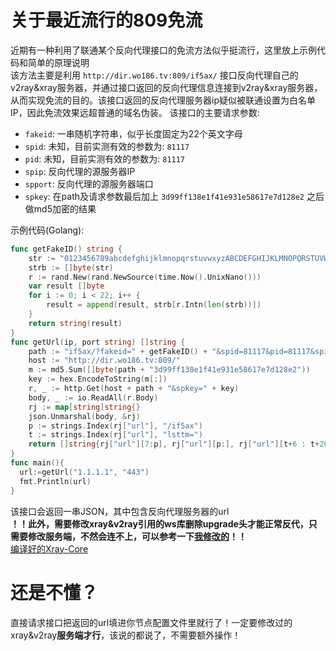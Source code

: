 # 关于最近流行的809免流
近期有一种利用了联通某个反向代理接口的免流方法似乎挺流行，这里放上示例代码和简单的原理说明  
该方法主要是利用 `http://dir.wo186.tv:809/if5ax/` 接口反向代理自己的v2ray&xray服务器，并通过接口返回的反向代理信息连接到v2ray&xray服务器，从而实现免流的目的。该接口返回的反向代理服务器ip疑似被联通设置为白名单IP，因此免流效果远超普通的域名伪装。
该接口的主要请求参数:

- `fakeid`: 一串随机字符串，似乎长度固定为22个英文字母
- `spid`: 未知，目前实测有效的参数为: `81117`
- `pid`: 未知，目前实测有效的参数为: `81117`
- `spip`: 反向代理的源服务器IP
- `spport`: 反向代理的源服务器端口
- `spkey`: 在path及请求参数最后加上 `3d99ff138e1f41e931e58617e7d128e2` 之后做md5加密的结果

示例代码(Golang): 
``` Go
func getFakeID() string {
	str := "0123456789abcdefghijklmnopqrstuvwxyzABCDEFGHIJKLMNOPQRSTUVWXYZ"
	strb := []byte(str)
	r := rand.New(rand.NewSource(time.Now().UnixNano()))
	var result []byte
	for i := 0; i < 22; i++ {
		result = append(result, strb[r.Intn(len(strb))])
	}
	return string(result)
}
func getUrl(ip, port string) []string {
	path := "if5ax/?fakeid=" + getFakeID() + "&spid=81117&pid=81117&spip=" + ip + "&spport=" + port
	host := "http://dir.wo186.tv:809/"
	m := md5.Sum([]byte(path + "3d99ff138e1f41e931e58617e7d128e2"))
	key := hex.EncodeToString(m[:])
	r, _ := http.Get(host + path + "&spkey=" + key)
	body, _ := io.ReadAll(r.Body)
	rj := map[string]string{}
	json.Unmarshal(body, &rj)
	p := strings.Index(rj["url"], "/if5ax")
	t := strings.Index(rj["url"], "lsttm=")
	return []string{rj["url"][7:p], rj["url"][p:], rj["url"][t+6 : t+20]}
}
func main(){
  url:=getUrl("1.1.1.1", "443")
  fmt.Println(url)
}
```

该接口会返回一串JSON，其中包含反向代理服务器的url  
**！！此外，需要修改xray&v2ray引用的ws库删除upgrade头才能正常反代，只需要修改服务端，不然会连不上，可以参考一下[我修改的](https://github.com/Yuzuki999/websocket)！！**  
[编译好的Xray-Core](https://github.com/Yuzuki999/Xray-core/actions/runs/2047466743)

# 还是不懂？

直接请求接口把返回的url填进你节点配置文件里就行了！一定要修改过的xray&v2ray**服务端才行**，该说的都说了，不需要额外操作！
